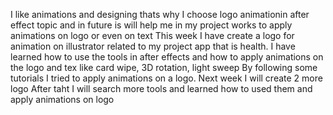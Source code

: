 I like animations and designing thats why I  choose logo animationin after effect topic and in future is will help me in my project works to apply animations on logo or even on text
This week I have create a logo for animation on illustrator related to my project app that is health.
I have learned how to use the tools in after effects and how to apply animations on the logo and tex like card wipe, 3D rotation, light sweep
By following some tutorials I tried to apply animations on a logo.
Next week I will create 2 more logo 
After taht I will search more tools and learned how to used them and apply animations on logo
